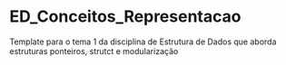 # ED_Conceitos_Representacao
Template para o tema 1 da disciplina de Estrutura de Dados que aborda estruturas ponteiros, strutct e modularização
